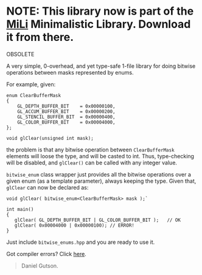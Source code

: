 # **NOTE: This library now is part of the [MiLi](http://mili.googlecode.com) Minimalistic Library. Download it from there.** #


OBSOLETE

A very simple, 0-overhead, and yet type-safe 1-file library for doing bitwise operations between masks represented by enums.

For example, given:
```
enum ClearBufferMask
{
    GL_DEPTH_BUFFER_BIT    = 0x00000100,
    GL_ACCUM_BUFFER_BIT    = 0x00000200,
    GL_STENCIL_BUFFER_BIT  = 0x00000400,
    GL_COLOR_BUFFER_BIT    = 0x00004000,
};

void glClear(unsigned int mask);
```

the problem is that any bitwise operation between `ClearBufferMask` elements will loose the type, and will be casted to int. Thus, type-checking will be disabled, and `glClear()` can be called with any integer value.

`bitwise_enum` class wrapper just provides all the bitwise operations over a given enum (as a template parameter), always keeping the type. Given that, `glClear` can now be declared as:
```
void glClear( bitwise_enum<ClearBufferMask> mask );`

int main()
{
   glClear( GL_DEPTH_BUFFER_BIT | GL_COLOR_BUFFER_BIT );   // OK
   glClear( 0x00004000 | 0x00000100); // ERROR!
}
```

Just include `bitwise_enums.hpp` and you are ready to use it.


Got compiler errors? Click [here](CompilerErrors.md).


> Daniel Gutson.